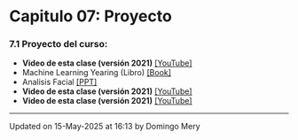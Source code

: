 
# Capitulo 07: Proyecto
### 7.1 Proyecto del curso:
* **Video de esta clase (versión 2021)** [[YouTube]](https://youtu.be/VwThW__AmsE)
* Machine Learning Yearing (Libro) [[Book]](https://github.com/domingomery/patrones/blob/master/clases/Cap07_Aplicaciones/papers/NG-MLY01_13.pdf)
* Analisis Facial [[PPT]](https://www.dropbox.com/s/k45nta3dn02vxpe/2021_AnalisisFacial_DCC_Patrones.pptx?dl=0)
* **Video de esta clase (versión 2021)** [[YouTube]](https://youtu.be/wq_m0HPN1MM)
* **Video de esta clase (versión 2021)** [[YouTube]](https://youtu.be/n6kB0nkfxwo)
---


Updated on 15-May-2025 at 16:13 by Domingo Mery
